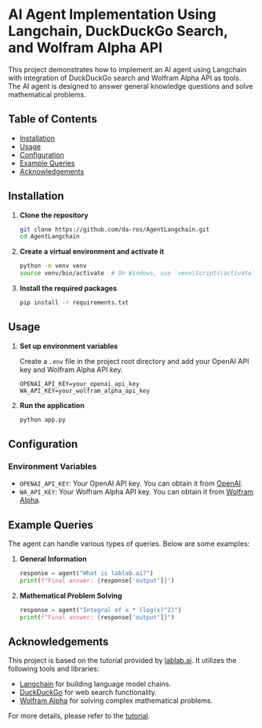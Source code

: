 # AI Agent Implementation Using Langchain, DuckDuckGo Search, and Wolfram Alpha API

This project demonstrates how to implement an AI agent using Langchain with integration of DuckDuckGo search and Wolfram Alpha API as tools. The AI agent is designed to answer general knowledge questions and solve mathematical problems.

## Table of Contents

- [Installation](#installation)
- [Usage](#usage)
- [Configuration](#configuration)
- [Example Queries](#example-queries)
- [Acknowledgements](#acknowledgements)

## Installation

1. **Clone the repository**

   ```bash
   git clone https://github.com/da-ros/AgentLangchain.git
   cd AgentLangchain

2. **Create a virtual environment and activate it**

   ```bash
   python -m venv venv
   source venv/bin/activate  # On Windows, use `venv\Scripts\activate`
   ```

3. **Install the required packages**

   ```bash
   pip install -r requirements.txt
   ```

## Usage

1. **Set up environment variables**

   Create a `.env` file in the project root directory and add your OpenAI API key and Wolfram Alpha API key.

   ```
   OPENAI_API_KEY=your_openai_api_key
   WA_API_KEY=your_wolfram_alpha_api_key
   ```

2. **Run the application**

   ```bash
   python app.py
   ```

## Configuration

### Environment Variables

- `OPENAI_API_KEY`: Your OpenAI API key. You can obtain it from [OpenAI](https://beta.openai.com/signup/).
- `WA_API_KEY`: Your Wolfram Alpha API key. You can obtain it from [Wolfram Alpha](https://products.wolframalpha.com/api/).

## Example Queries

The agent can handle various types of queries. Below are some examples:

1. **General Information**

   ```python
   response = agent("What is lablab.ai?")
   print(f"Final answer: {response['output']}")
   ```

2. **Mathematical Problem Solving**

   ```python
   response = agent("Integral of x * (log(x)^2)")
   print(f"Final answer: {response['output']}")
   ```

## Acknowledgements

This project is based on the tutorial provided by [lablab.ai](https://lablab.ai/t/ai-agents-tutorial-how-to-use-and-create-them). It utilizes the following tools and libraries:

- [Langchain](https://github.com/hwchase17/langchain) for building language model chains.
- [DuckDuckGo](https://duckduckgo.com/) for web search functionality.
- [Wolfram Alpha](https://products.wolframalpha.com/api/) for solving complex mathematical problems.

For more details, please refer to the [tutorial](https://lablab.ai/t/ai-agents-tutorial-how-to-use-and-create-them).
